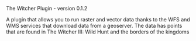 The Witcher Plugin - version 0.1.2

A plugin that allows you to run raster and vector data thanks to the WFS and WMS services that download data from a geoserver. 
The data has points that are found in The Witcher III: Wild Hunt and the borders of the kingdoms
